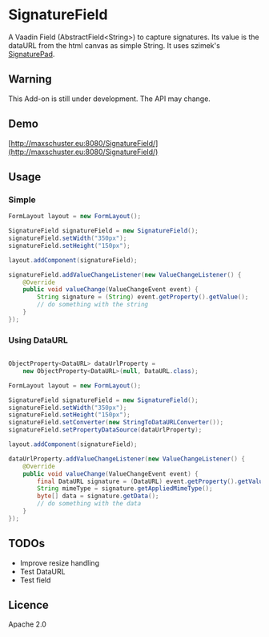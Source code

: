 SignatureField
==============

A Vaadin Field (AbstractField&lt;String&gt;) to capture signatures.
Its value is the dataURL from the html canvas as simple String.
It uses szimek's [SignaturePad](https://github.com/szimek/signature_pad).

## Warning
This Add-on is still under development. The API may change.

## Demo
[http://maxschuster.eu:8080/SignatureField/](http://maxschuster.eu:8080/SignatureField/)

## Usage
### Simple
``` java
FormLayout layout = new FormLayout();

SignatureField signatureField = new SignatureField();
signatureField.setWidth("350px");
signatureField.setHeight("150px");

layout.addComponent(signatureField);

signatureField.addValueChangeListener(new ValueChangeListener() {
	@Override
	public void valueChange(ValueChangeEvent event) {
		String signature = (String) event.getProperty().getValue();
		// do something with the string
	}
});
```

### Using DataURL
``` java

ObjectProperty<DataURL> dataUrlProperty =
	new ObjectProperty<DataURL>(null, DataURL.class);

FormLayout layout = new FormLayout();

SignatureField signatureField = new SignatureField();
signatureField.setWidth("350px");
signatureField.setHeight("150px");
signatureField.setConverter(new StringToDataURLConverter());
signatureField.setPropertyDataSource(dataUrlProperty);

layout.addComponent(signatureField);

dataUrlProperty.addValueChangeListener(new ValueChangeListener() {
	@Override
	public void valueChange(ValueChangeEvent event) {
		final DataURL signature = (DataURL) event.getProperty().getValue();
		String mimeType = signature.getAppliedMimeType();
		byte[] data = signature.getData();
		// do something with the data
	}	
});
```

## TODOs
* Improve resize handling
* Test DataURL
* Test field

## Licence

Apache 2.0